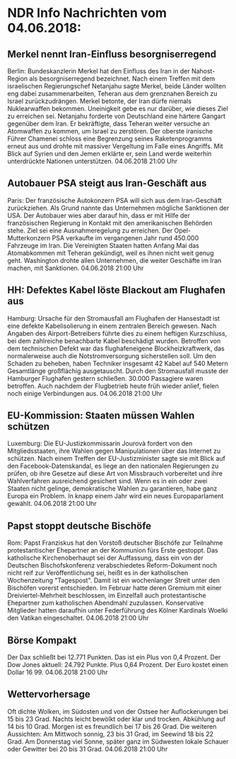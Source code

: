 # NDR Info Nachrichten vom 04.06.2018:


## Merkel nennt Iran-Einfluss besorgniserregend
Berlin: Bundeskanzlerin Merkel hat den Einfluss des Iran in der Nahost-Region als besorgniserregend bezeichnet. Nach einem Treffen mit dem israelischen Regierungschef Netanjahu sagte Merkel, beide Länder wollten eng dabei zusammenarbeiten, Teheran aus dem grenznahen Bereich zu Israel zurückzudrängen. Merkel betonte, der Iran dürfe niemals Nuklearwaffen bekommen. Uneinigkeit gebe es nur darüber, wie dieses Ziel zu erreichen sei. Netanjahu forderte von Deutschland eine härtere Gangart gegenüber dem Iran. Er bekräftigte, dass Teheran weiter versuche an Atomwaffen zu kommen, um Israel zu zerstören. Der oberste iranische Führer Chamenei schloss eine Begrenzung seines Raketenprogramms erneut aus und drohte mit massiver Vergeltung im Falle eines Angriffs. Mit Blick auf Syrien und den Jemen erklärte er, sein Land werde weiterhin unterdrückte Nationen unterstützen. 04.06.2018 21:00 Uhr 

## Autobauer PSA steigt aus Iran-Geschäft aus
Paris: Der französische Autokonzern PSA will sich aus dem Iran-Geschäft zurückziehen. Als Grund nannte das Unternehmen mögliche Sanktionen der USA. Der Autobauer wies aber darauf hin, dass er mit Hilfe der französischen Regierung in Kontakt mit den amerikanischen Behörden stehe. Ziel sei eine Ausnahmeregelung zu erreichen. Der Opel-Mutterkonzern PSA verkaufte im vergangenen Jahr rund 450.000 Fahrzeuge im Iran. Die Vereinigten Staaten hatten Anfang Mai das Atomabkommen mit Teheran gekündigt, weil es ihnen nicht weit genug geht. Washington drohte allen Unternehmen, die weiter Geschäfte im Iran machen, mit Sanktionen. 04.06.2018 21:00 Uhr 

## HH: Defektes Kabel löste Blackout am Flughafen aus
Hamburg:  Ursache für den Stromausfall am Flughafen der Hansestadt ist eine defekte Kabelisolierung in einem zentralen Bereich gewesen. Nach Angaben des Airport-Betreibers führte dies zu einem heftigen Kurzschluss, bei dem zahlreiche benachbarte Kabel beschädigt wurden. Betroffen von dem technischen Defekt war das flughafeneigene Blockheizkraftwerk, das normalerweise auch die Notstromversorgung sicherstellen soll. Um den Schaden zu beheben, haben Techniker insgesamt 42 Kabel auf 540 Metern Gesamtlänge großflächig ausgetauscht. Durch den Stromausfall musste der Hamburger Flughafen gestern schließen. 30.000 Passagiere waren betroffen. Auch nachdem der Flugbetrieb heute früh wieder anlief, fielen noch einige Verbindungen aus. 04.06.2018 21:00 Uhr 

## EU-Kommission: Staaten müssen Wahlen schützen
Luxemburg: Die EU-Justizkommissarin Jourovà fordert von den Mitgliedsstaaten, ihre Wahlen gegen Manipulationen über das Internet zu schützen. Nach einem Treffen der EU-Justizminister sagte sie mit Blick auf den Facebook-Datenskandal, es liege an den nationalen Regierungen zu prüfen, ob ihre Gesetze auf diese Art von Missbrauch vorbereitet und ihre Wahlverfahren ausreichend gesichert sind. Wenn es in ein oder zwei Staaten nicht gelinge, demokratische Wahlen zu garantieren, habe ganz Europa ein Problem. In knapp einem Jahr wird ein neues Europaparlament gewählt. 04.06.2018 21:00 Uhr 

## Papst stoppt deutsche Bischöfe
Rom:				Papst Franziskus hat den Vorstoß deutscher Bischöfe zur Teilnahme protestantischer Ehepartner an der Kommunion fürs Erste gestoppt. Das katholische Kirchenoberhaupt sei der Auffassung, dass ein von der Deutschen Bischofskonferenz verabschiedetes Reform-Dokument noch nicht reif zur Veröffentlichung sei, heißt es in der katholischen Wochenzeitung "Tagespost". Damit ist ein wochenlanger Streit unter den Bischöfen vorerst entschieden. Im Februar hatte deren Gremium mit einer Dreiviertel-Mehrheit beschlossen, im Einzelfall auch protestantische Ehepartner zum katholischen Abendmahl zuzulassen. Konservative Mitglieder hatten daraufhin unter Federführung des Kölner Kardinals Woelki den Vatikan eingeschaltet. 04.06.2018 21:00 Uhr 

## Börse Kompakt
Der Dax schließt bei 12.771 Punkten. Das ist ein Plus von 0,4 Prozent. Der Dow Jones aktuell: 24.792 Punkte. Plus 0,64 Prozent. Der Euro kostet einen Dollar 16 99. 04.06.2018 21:00 Uhr 

## Wettervorhersage
Oft dichte Wolken, im Südosten und von der Ostsee her Auflockerungen bei 15 bis 23 Grad. Nachts leicht bewölkt oder klar und trocken. Abkühlung auf 14 bis 10 Grad. Morgen ist es freundlich bei 17 bis 26 Grad. Die weiteren Aussichten: Am Mittwoch sonnig, 23 bis 31 Grad, im Seewind 18 bis 22 Grad. Am Donnerstag viel Sonne, später ganz im Südwesten lokale Schauer oder Gewitter bei 20 bis 31 Grad. 04.06.2018 21:00 Uhr 
